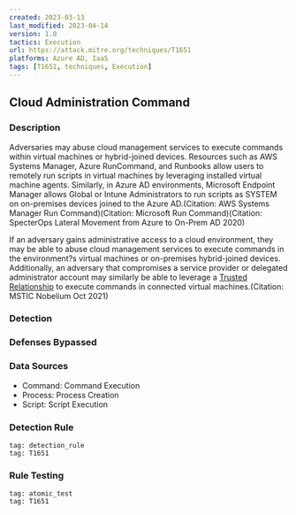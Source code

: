 ```yaml
---
created: 2023-03-13
last_modified: 2023-04-14
version: 1.0
tactics: Execution
url: https://attack.mitre.org/techniques/T1651
platforms: Azure AD, IaaS
tags: [T1651, techniques, Execution]
---
```


## Cloud Administration Command

### Description

Adversaries may abuse cloud management services to execute commands within virtual machines or hybrid-joined devices. Resources such as AWS Systems Manager, Azure RunCommand, and Runbooks allow users to remotely run scripts in virtual machines by leveraging installed virtual machine agents. Similarly, in Azure AD environments, Microsoft Endpoint Manager allows Global or Intune Administrators to run scripts as SYSTEM on on-premises devices joined to the Azure AD.(Citation: AWS Systems Manager Run Command)(Citation: Microsoft Run Command)(Citation: SpecterOps Lateral Movement from Azure to On-Prem AD 2020)

If an adversary gains administrative access to a cloud environment, they may be able to abuse cloud management services to execute commands in the environment?s virtual machines or on-premises hybrid-joined devices. Additionally, an adversary that compromises a service provider or delegated administrator account may similarly be able to leverage a [Trusted Relationship](https://attack.mitre.org/techniques/T1199) to execute commands in connected virtual machines.(Citation: MSTIC Nobelium Oct 2021)

### Detection



### Defenses Bypassed



### Data Sources

  - Command: Command Execution
  -  Process: Process Creation
  -  Script: Script Execution
### Detection Rule

```query
tag: detection_rule
tag: T1651
```

### Rule Testing

```query
tag: atomic_test
tag: T1651
```
